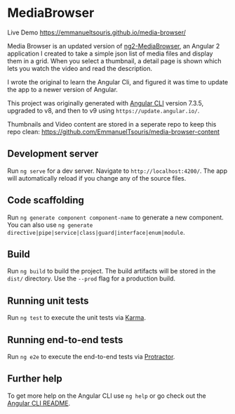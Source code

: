 # MediaBrowser

Live Demo https://emmanueltsouris.github.io/media-browser/

Media Browser is an updated version of [ng2-MediaBrowser](https://github.com/EmmanuelTsouris/ng2-MediaBrowser), an Angular 2 application I created to take a simple json list of media files and display them in a grid. When you select a thumbnail, a detail page is shown which lets you watch the video and read the description.

I wrote the original to learn the Angular Cli, and figured it was time to update the app to a newer version of Angular.

This project was originally generated with [Angular CLI](https://github.com/angular/angular-cli) version 7.3.5, upgraded to v8, and then  to v9 using `https://update.angular.io/`.

Thumbnails and Video content are stored in a seperate repo to keep this repo clean: https://github.com/EmmanuelTsouris/media-browser-content

## Development server

Run `ng serve` for a dev server. Navigate to `http://localhost:4200/`. The app will automatically reload if you change any of the source files.

## Code scaffolding

Run `ng generate component component-name` to generate a new component. You can also use `ng generate directive|pipe|service|class|guard|interface|enum|module`.

## Build

Run `ng build` to build the project. The build artifacts will be stored in the `dist/` directory. Use the `--prod` flag for a production build.

## Running unit tests

Run `ng test` to execute the unit tests via [Karma](https://karma-runner.github.io).

## Running end-to-end tests

Run `ng e2e` to execute the end-to-end tests via [Protractor](http://www.protractortest.org/).

## Further help

To get more help on the Angular CLI use `ng help` or go check out the [Angular CLI README](https://github.com/angular/angular-cli/blob/master/README.md).
